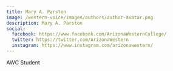 ```yaml
---
title: Mary A. Parston 
image: /western-voice/images/authors/author-avatar.png
description: Mary A. Parston 
social:
  facebook: https://www.facebook.com/ArizonaWesternCollege/
  twitter: https://twitter.com/ArizonaWestern
  instagram: https://www.instagram.com/arizonawestern/
---
```


AWC Student